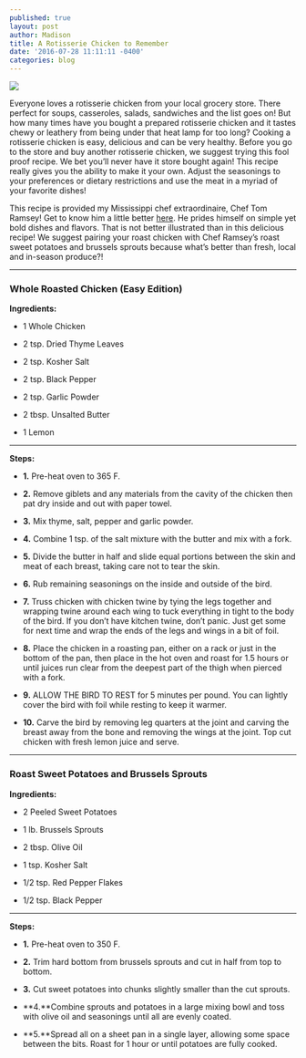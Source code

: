 ```yaml
---
published: true
layout: post
author: Madison
title: A Rotisserie Chicken to Remember
date: '2016-07-28 11:11:11 -0400'
categories: blog
---
```

![]({{site.baseurl}}/img/rotisserieblog.jpeg)

Everyone loves a rotisserie chicken from your local grocery store. There perfect for soups, casseroles, salads, sandwiches and the list goes on! But how many times have you bought a prepared rotisserie chicken and it tastes chewy or leathery from being under that heat lamp for too long? Cooking a rotisserie chicken is easy, delicious and can be very healthy. Before you go to the store and buy another rotisserie chicken, we suggest trying this fool proof recipe. We bet you’ll never have it store bought again! This recipe really gives you the ability to make it your own. Adjust the seasonings to your preferences or dietary restrictions and use the meat in a myriad of your favorite dishes!

This recipe is provided my Mississippi chef extraordinaire, Chef Tom Ramsey! Get to know him a little better [here](http://bit.ly/2afcJLR). He prides himself on simple yet bold dishes and flavors. That is not better illustrated than in this delicious recipe! We suggest pairing your roast chicken with Chef Ramsey’s roast sweet potatoes and brussels sprouts because what’s better than fresh, local and in-season produce?!

***

### **Whole Roasted Chicken (Easy Edition)**


**Ingredients:**


- 1 Whole Chicken

- 2 tsp. Dried Thyme Leaves

- 2 tsp. Kosher Salt

- 2 tsp. Black Pepper

- 2 tsp. Garlic Powder

- 2 tbsp. Unsalted Butter

- 1 Lemon

***

**Steps:**


- **1.** Pre-heat oven to 365 F. 

- **2.** Remove giblets and any materials from the cavity of the chicken then pat dry inside and out with paper towel.

- **3.** Mix thyme, salt, pepper and garlic powder.

- **4.** Combine 1 tsp. of the salt mixture with the butter and mix with a fork.

- **5.** Divide the butter in half and slide equal portions between the skin and meat of each breast, taking care not to tear the skin.

- **6.** Rub remaining seasonings on the inside and outside of the bird.

- **7.** Truss chicken with chicken twine by tying the legs together and wrapping twine around each wing to tuck everything in tight to the body of the bird. If you don’t have kitchen twine, don’t panic. Just get some for next time and wrap the ends of the legs and wings in a bit of foil. 

- **8.** Place the chicken in a roasting pan, either on a rack or just in the bottom of the pan, then place in the hot oven and roast for 1.5 hours or until juices run clear from the deepest part of the thigh when pierced with a fork.

- **9.** ALLOW THE BIRD TO REST for 5 minutes per pound. You can lightly cover the bird with foil while resting to keep it warmer.

- **10.** Carve the bird by removing leg quarters at the joint and carving the breast away from the bone and removing the wings at the joint. Top cut chicken with fresh lemon juice and serve. 

***

### **Roast Sweet Potatoes and Brussels Sprouts**


**Ingredients:**

- 2 Peeled Sweet Potatoes

- 1 lb. Brussels Sprouts

- 2 tbsp. Olive Oil

- 1 tsp. Kosher Salt

- 1/2 tsp. Red Pepper Flakes

- 1/2 tsp. Black Pepper

***

**Steps:**

- **1.** Pre-heat oven to 350 F.

- **2.** Trim hard bottom from brussels sprouts and cut in half from top to bottom.

- **3.** Cut sweet potatoes into chunks slightly smaller than the cut sprouts.

- **4.**Combine sprouts and potatoes in a large mixing bowl and toss with olive oil and seasonings until all are evenly coated. 

- **5.**Spread all on a sheet pan in a single layer, allowing some space between the bits. Roast for 1 hour or until potatoes are fully cooked.
